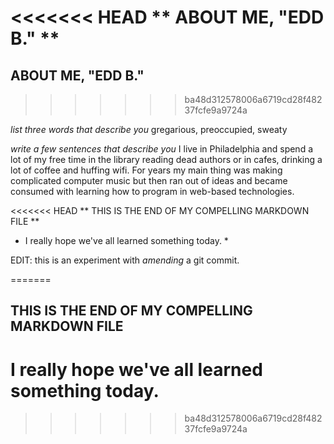 <<<<<<< HEAD
** ABOUT ME, "EDD B." **
=======
## ABOUT ME, "EDD B." ##
>>>>>>> ba48d312578006a6719cd28f48237fcfe9a9724a

_list three words that describe you_
gregarious, preoccupied, sweaty

_write a few sentences that describe you_
I live in Philadelphia and spend a lot of my free time in the library reading dead authors or in cafes, drinking a lot of coffee and huffing wifi. For years my main thing was making complicated computer music but then ran out of ideas and became consumed with learning how to program in web-based technologies.

<<<<<<< HEAD
** THIS IS THE END OF MY COMPELLING MARKDOWN FILE **
* I really hope we've all learned something today. *

EDIT: this is an experiment with _amending_ a git commit.

=======
## THIS IS THE END OF MY COMPELLING MARKDOWN FILE ##
# I really hope we've all learned something today. #
>>>>>>> ba48d312578006a6719cd28f48237fcfe9a9724a
